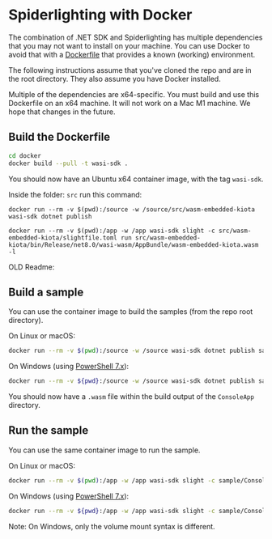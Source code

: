 <!-- Orginally from: https://github.com/SteveSandersonMS/spiderlightning-dotnet -->

# Spiderlighting with Docker

The combination of .NET SDK and Spiderlighting has multiple dependencies that you may not want to install on your machine. You can use Docker to avoid that with a [Dockerfile](Dockerfile) that provides a known (working) environment.

The following instructions assume that you've cloned the repo and are in the root directory. They also assume you have Docker installed.

Multiple of the dependencies are x64-specific. You must build and use this Dockerfile on an x64 machine. It will not work on a Mac M1 machine. We hope that changes in the future.

## Build the Dockerfile

```bash
cd docker
docker build --pull -t wasi-sdk .
```

You should now have an Ubuntu x64 container image, with the tag `wasi-sdk`.

Inside the folder: `src`
run this command:

```
docker run --rm -v $(pwd):/source -w /source/src/wasm-embedded-kiota wasi-sdk dotnet publish
```

```
docker run --rm -v $(pwd):/app -w /app wasi-sdk slight -c src/wasm-embedded-kiota/slightfile.toml run src/wasm-embedded-kiota/bin/Release/net8.0/wasi-wasm/AppBundle/wasm-embedded-kiota.wasm -l
```

OLD Readme:

## Build a sample

You can use the container image to build the samples (from the repo root directory).

On Linux or macOS:

```bash
docker run --rm -v $(pwd):/source -w /source wasi-sdk dotnet publish sample/ConsoleApp/
```

On Windows (using [PowerShell 7.x](https://github.com/PowerShell/PowerShell)):

```bash
docker run --rm -v ${pwd}:/source -w /source wasi-sdk dotnet publish sample/ConsoleApp/
```

You should now have a `.wasm` file within the build output of the `ConsoleApp` directory.

## Run the sample

You can use the same container image to run the sample.

On Linux or macOS:

```bash
docker run --rm -v $(pwd):/app -w /app wasi-sdk slight -c sample/ConsoleApp/slightfile.toml run sample/ConsoleApp/bin/Release/net8.0/wasi-wasm/AppBundle/ConsoleApp.wasm -l
```

On Windows (using [PowerShell 7.x](https://github.com/PowerShell/PowerShell)):

```bash
docker run --rm -v ${pwd}:/app -w /app wasi-sdk slight -c sample/ConsoleApp/slightfile.toml run sample/ConsoleApp/bin/Release/net8.0/wasi-wasm/AppBundle/ConsoleApp.wasm -l
```

Note: On Windows, only the volume mount syntax is different.
